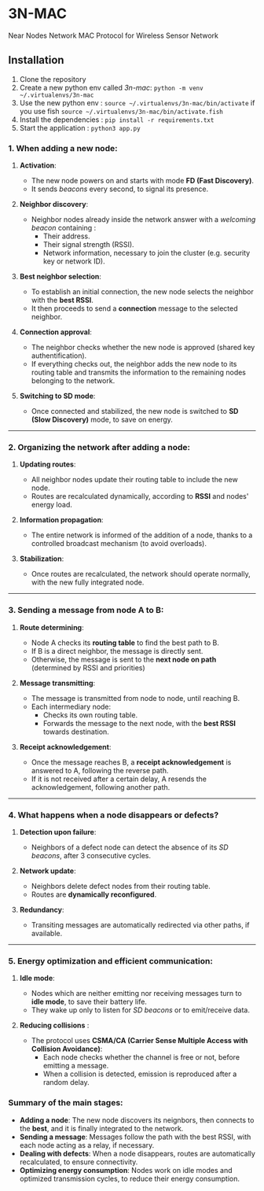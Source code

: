 # 3N-MAC
Near Nodes Network MAC Protocol for Wireless Sensor Network

## Installation
1. Clone the repository
2. Create a new python env called *3n-mac*: `python -m venv ~/.virtualenvs/3n-mac`
3. Use the new python env : `source ~/.virtualenvs/3n-mac/bin/activate` if you use fish `source ~/.virtualenvs/3n-mac/bin/activate.fish`
4. Install the dependencies : `pip install -r requirements.txt`
5. Start the application : `python3 app.py`

### **1. When adding a new node:**

1. **Activation**:
   - The new node powers on and starts with mode **FD (Fast Discovery)**.
   - It sends *beacons* every second, to signal its presence.

2. **Neighbor discovery**:
   - Neighbor nodes already inside the network answer with a *welcoming beacon* containing :
     - Their address.
     - Their signal strength (RSSI).
     - Network information, necessary to join the cluster (e.g. security key or network ID).

3. **Best neighbor selection**:
   - To establish an initial connection, the new node selects the neighbor with the **best RSSI**.
   - It then proceeds to send a **connection** message to the selected neighbor.

4. **Connection approval**:
   - The neighbor checks whether the new node is approved (shared key authentification).
   - If everything checks out, the neighbor adds the new node to its routing table and transmits the information to the remaining nodes belonging to the network.

5. **Switching to SD mode**:
   - Once connected and stabilized, the new node is switched to **SD (Slow Discovery)** mode, to save on energy.

---

### **2. Organizing the network after adding a node:**

1. **Updating routes**:
   - All neighbor nodes update their routing table to include the new node.
   - Routes are recalculated dynamically, according to **RSSI** and nodes' energy load.

2. **Information propagation**:
   - The entire network is informed of the addition of a node, thanks to a controlled broadcast mechanism (to avoid overloads).

3. **Stabilization**:
   - Once routes are recalculated, the network should operate normally, with the new fully integrated node.

---

### **3. Sending a message from node A to B:**

1. **Route determining**:
   - Node A checks its **routing table** to find the best path to B.
   - If B is a direct neighbor, the message is directly sent.
   - Otherwise, the message is sent to the **next node on path** (determined by RSSI and priorities)

2. **Message transmitting**:
   - The message is transmitted from node to node, until reaching B.
   - Each intermediary node:
     - Checks its own routing table.
     - Forwards the message to the next node, with the **best RSSI** towards destination.

3. **Receipt acknowledgement**:
   - Once the message reaches B, a **receipt acknowledgement** is answered to A, following the reverse path.
   - If it is not received after a certain delay, A resends the acknowledgement, following another path.

---

### **4. What happens when a node disappears or defects?**

1. **Detection upon failure**:
   - Neighbors of a defect node can detect the absence of its *SD beacons*, after 3 consecutive cycles.

2. **Network update**:
   - Neighbors delete defect nodes from their routing table.
   - Routes are **dynamically reconfigured**. 

3. **Redundancy**:
   - Transiting messages are automatically redirected via other paths, if available.

---

### **5. Energy optimization and efficient communication:**

1. **Idle mode**:
   - Nodes which are neither emitting nor receiving messages turn to **idle mode**, to save their battery life.
   - They wake up only to listen for *SD beacons* or to emit/receive data.

2. **Reducing collisions** :
   - The protocol uses **CSMA/CA (Carrier Sense Multiple Access with Collision Avoidance)**:
     - Each node checks whether the channel is free or not, before emitting a message.
     - When a collision is detected, emission is reproduced after a random delay.


### **Summary of the main stages:**

- **Adding a node**: The new node discovers its neignbors, then connects to the **best**, and it is finally integrated to the network.
- **Sending a message**: Messages follow the path with the best RSSI, with each node acting as a relay, if necessary.
- **Dealing with defects**: When a node disappears, routes are automatically recalculated, to ensure connectivity.
- **Optimizing energy consumption**: Nodes work on idle modes and optimized transmission cycles, to reduce their energy consumption.
